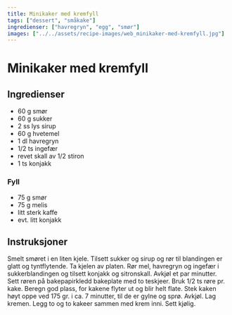 ```yaml
---
title: Minikaker med kremfyll
tags: ["dessert", "småkake"]
ingredienser: ["havregryn", "egg", "smør"]
images: ["../../assets/recipe-images/web_minikaker-med-kremfyll.jpg"]
---
```


# Minikaker med kremfyll

## Ingredienser

- 60 g smør
- 60 g sukker
- 2 ss lys sirup
- 60 g hvetemel
- 1 dl havregryn
- 1/2 ts ingefær
- revet skall av 1/2 stiron
- 1 ts konjakk

### Fyll

- 75 g smør
- 75 g melis
- litt sterk kaffe
- evt. litt konjakk

## Instruksjoner

Smelt smøret i en liten kjele. Tilsett sukker og sirup og rør til blandingen er glatt og tyntflytende. Ta kjelen av platen. Rør mel, havregryn og ingefær i sukkerblandingen og tilsett konjakk og sitronskall. Avkjøl et par minutter. Sett røren på bakepapirkledd bakeplate med to teskjeer. Bruk 1/2 ts røre pr. kake. Beregn god plass, for kakene flyter ut og blir helt flate. Stek kaken høyt oppe ved 175 gr. i ca. 7 minutter, til de er gylne og sprø. Avkjøl. Lag kremen. Legg to og to kakeer sammen med krem inni. Sett kjølig.
